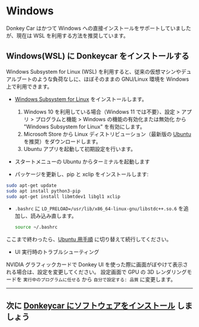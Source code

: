 # Windows

Donkey Car はかつて Windows への直接インストールをサポートしていましたが、現在は WSL を利用する方法を推奨しています。
## Windows(WSL) に Donkeycar をインストールする

Windows Subsystem for Linux (WSL) を利用すると、従来の仮想マシンやデュアルブートのような負荷なしに、ほぼそのままの GNU/Linux 環境を Windows 上で利用できます。

* [Windows Subsystem for Linux](https://docs.microsoft.com/en-us/windows/wsl/install-win10) をインストールします。
  1. Windows 10 を利用している場合（Windows 11 では不要）、設定 > アプリ > プログラムと機能 > Windows の機能の有効化または無効化 から "Windows Subsystem for Linux" を有効にします。
  2. Microsoft Store から Linux ディストリビューション（最新版の [Ubuntu](https://www.microsoft.com/en-us/p/ubuntu/9nblggh4msv6?activetab=pivot:overviewtab) を推奨）をダウンロードします。
  3. Ubuntu アプリを起動して初期設定を行います。

* スタートメニューの Ubuntu からターミナルを起動します

* パッケージを更新し、pip と xclip をインストールします:

```bash
sudo apt-get update
sudo apt install python3-pip
sudo apt-get install libmtdev1 libgl1 xclip
```
* `.bashrc` に `LD_PRELOAD=/usr/lib/x86_64-linux-gnu/libstdc++.so.6` を追加し、読み込み直します。
  ```bash
  source ~/.bashrc
  ```

ここまで終わったら、[Ubuntu 用手順](http://docs.donkeycar.com/guide/host_pc/setup_ubuntu/) に切り替えて続行してください。

* UI 実行時のトラブルシューティング

NVIDIA グラフィックカードで Donkey UI を使った際に画面がぼやけて表示される場合は、設定を変更してください。
設定画面で GPU の 3D レンダリングモードを
`実行中のプログラムに任せる`
から `自分で設定する: 品質` に変更します。

---
## 次に [Donkeycar にソフトウェアをインストール](/guide/install_software/#step-2-install-software-on-donkeycar) しましょう
